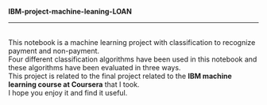 **IBM-project-machine-leaning-LOAN**<br><hr><br>
This notebook is a machine learning project with classification to recognize payment and non-payment.<br>
Four different classification algorithms have been used in this notebook and these algorithms have been evaluated in three ways.<br>
This project is related to the final project related to the **IBM machine learning course at Coursera** that I took.<br>
I hope you enjoy it and find it useful.
<br>
